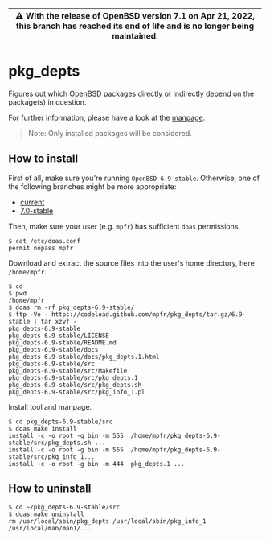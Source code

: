 | :warning: With the release of OpenBSD version 7.1 on Apr 21, 2022, this branch has reached its end of life and is no longer being maintained.
| --- |

# pkg_depts

Figures out which [OpenBSD](https://www.openbsd.org) packages directly or indirectly depend on the package(s) in question.

For further information, please have a look at the [manpage](https://mpfr.net/man/pkg_depts/6.9-stable/pkg_depts.1.html).

> Note: Only installed packages will be considered.

## How to install

First of all, make sure you're running `OpenBSD 6.9-stable`. Otherwise, one of the following branches might be more appropriate:
* [current](https://github.com/mpfr/pkg_depts)
* [7.0-stable](https://github.com/mpfr/pkg_depts/tree/7.0-stable)

Then, make sure your user (e.g. `mpfr`) has sufficient `doas` permissions.

```
$ cat /etc/doas.conf
permit nopass mpfr
```

Download and extract the source files into the user's home directory, here `/home/mpfr`.

```
$ cd
$ pwd
/home/mpfr
$ doas rm -rf pkg_depts-6.9-stable/
$ ftp -Vo - https://codeload.github.com/mpfr/pkg_depts/tar.gz/6.9-stable | tar xzvf -
pkg_depts-6.9-stable
pkg_depts-6.9-stable/LICENSE
pkg_depts-6.9-stable/README.md
pkg_depts-6.9-stable/docs
pkg_depts-6.9-stable/docs/pkg_depts.1.html
pkg_depts-6.9-stable/src
pkg_depts-6.9-stable/src/Makefile
pkg_depts-6.9-stable/src/pkg_depts.1
pkg_depts-6.9-stable/src/pkg_depts.sh
pkg_depts-6.9-stable/src/pkg_info_1.pl
```

Install tool and manpage.

```
$ cd pkg_depts-6.9-stable/src
$ doas make install
install -c -o root -g bin -m 555  /home/mpfr/pkg_depts-6.9-stable/src/pkg_depts.sh ...
install -c -o root -g bin -m 555  /home/mpfr/pkg_depts-6.9-stable/src/pkg_info_1...
install -c -o root -g bin -m 444  pkg_depts.1 ...
```

## How to uninstall

```
$ cd ~/pkg_depts-6.9-stable/src
$ doas make uninstall
rm /usr/local/sbin/pkg_depts /usr/local/sbin/pkg_info_1 /usr/local/man/man1/...
```
